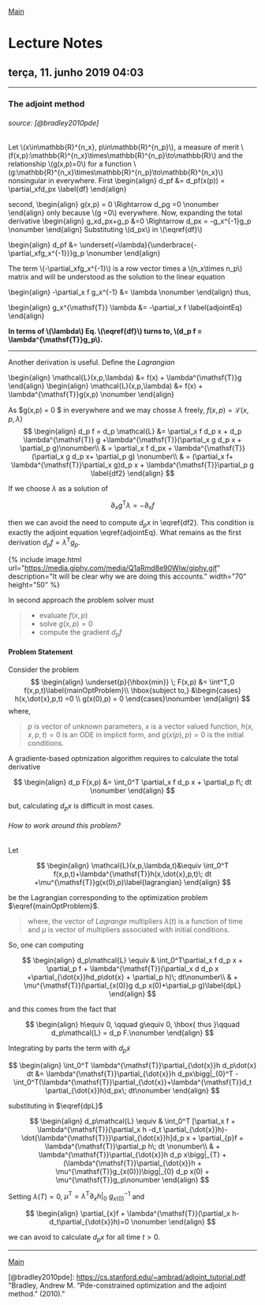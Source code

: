 [Main][principal]
# Lecture Notes
## terça, 11. junho 2019 04:03 
---

### The adjoint method 
###### source: [@bradley2010pde]
Let \\(x\in\mathbb{R}^{n_x}, p\in\mathbb{R}^{n_p}\\), a measure of merit \\(f(x,p):\mathbb{R}^{n_x}\times\mathbb{R}^{n_p}\to\mathbb{R}\\) and the relationship \\(g(x,p)=0\\) for a function \\(g:\mathbb{R}^{n_x}\times\mathbb{R}^{n_p}\to\mathbb{R}^{n_x}\\) nonsingular in everywhere.
First
\begin{align}
d_pf &= d_pf(x(p)) = \partial_xfd_px \label{df}
\end{align}

second, 
\begin{align}
g(x,p) = 0 \Rightarrow d_pg =0 \nonumber
\end{align}
only because \\(g =0\\) everywhere. Now, expanding the total derivative
\begin{align}
g_xd_px+g_p &=0 \Rightarrow d_px = -g_x^{-1}g_p \nonumber 
\end{align}
Substituting \\(d_px\\) in \\(\eqref{df}\\) 

\begin{align}
d_pf &= \underset{=\lambda}{\underbrace{-\partial_xfg_x^{-1}}}g_p \nonumber
\end{align}

The term \\(-\partial_xfg_x^{-1}\\) is a row vector times a \\(n_x\times n_p\\) matrix and will be understood as the solution to the linear equation 

\begin{align}
-\partial_x f g_x^{-1} &= \lambda \nonumber
\end{align}
thus, 

\begin{align}
g_x^{\mathsf{T}} \lambda &= -\partial_x f \label{adjointEq} 
\end{align}

**In terms of \\(\lambda\\) Eq. \\(\eqref{df}\\) turns to, \\(d_p f = \lambda^{\mathsf{T}}g_p\\).**

---

Another derivation is useful. Define the *Lagrangian*

\begin{align}
\mathcal{L}(x,p,\lambda) &= f(x) + \lambda^{\mathsf{T}}g
\end{align}
 \begin{align}
\mathcal{L}(x,p,\lambda) &= f(x) + \lambda^{\mathsf{T}}g(x,p) \nonumber
\end{align}
 
 As $g(x,p) = 0 $ in everywhere and we may chosse $\lambda$ freely, $f(x,p) = \mathcal{L}(x,p,\lambda)$ 
 $$
 \begin{align}
 d_p f = d_p \mathcal{L} &= \partial_x f d_p x + d_p \lambda^{\mathsf{T}} g +\lambda^{\mathsf{T}}(\partial_x g d_p x + \partial_p g)\nonumber\\
 & = \partial_x f d_px + \lambda^{\mathsf{T}}(\partial_x g d_p x+ \partial_p g) \nonumber\\
 & = (\partial_x f+ \lambda^{\mathsf{T}}\partial_x g)d_p x + \lambda^{\mathsf{T}}\partial_p g \label{df2}
 \end{align}
 $$
 
If we choose $\lambda$ as a solution of

$$ \partial_x g^{\mathsf{T}} \lambda = -\partial_x f$$

then we can avoid the need to compute $d_p x$ in \eqref{df2}. This condition is exactly the adjoint equation \eqref{adjointEq}. What remains as the first derivation $d_p f = \lambda^{\mathsf{T}} g_p$. 

{% include image.html url="https://media.giphy.com/media/Q1aRmd8e90WIw/giphy.gif" description="It will be clear why we are doing this accounts." width="70" height="50" %}

In second approach the problem solver must
> * evaluate $f(x,p)$
> * solve $g(x,p)=0$
> * compute the gradient $d_p f$  

#### Problem Statement 
Consider the problem
 $$
 \begin{align}
 \underset{p}{\hbox{min}} \; F(x,p) &= \int^T_0 f(x,p,t)\label{mainOptProblem}\\
 \hbox{subject to,} &\begin{cases} h(x,\dot{x},p,t) =0 \\
 g(x(0),p) = 0
 \end{cases}\nonumber
 \end{align} 
 $$
 where, 
 > $p$ is vector of unknown parameters,
 > $x$ is a vector valued function,
 > $h(x,\dot{x}, p, t)=0$ is an ODE in implicit form,
 > and $g(x(p),p) = 0$ is the initial conditions.

A gradiente-based optmization algorithm requires to calculate the total derivative

$$
\begin{align}
d_p F(x,p) &= \int_0^T \partial_x f d_p x + \partial_p f\; dt \nonumber
\end{align} 
$$

but, calculating $d_p x$ is difficult in most cases. 

###### How to work around this problem?
Let

$$
\begin{align}
\mathcal{L}(x,p,\lambda,t)&\equiv \int_0^T f(x,p,t)+\lambda^{\mathsf{T}}h(x,\dot{x},p,t)\; dt +\mu^{\mathsf{T}}g(x(0),p)\label{lagrangian}
\end{align}
$$

be the Lagrangian corresponding to the optimization problem $\eqref{mainOptProblem}$.  

> where, the vector of *Lagrange* multipliers $\lambda(t)$ is a function of time and $\mu$ is vector of multipliers associated with initial conditions. 

So, one can computing

$$
\begin{align}
d_p\mathcal{L} \equiv & \int_0^T\partial_x f d_p x + \partial_p f + \lambda^{\mathsf{T}}(\partial_x d d_p x +\partial_{\dot{x}}hd_p\dot{x} + \partial_p h)\; dt\nonumber\\
& + \mu^{\mathsf{T}}(\partial_{x(0)}g d_p x(0)+\partial_p g)\label{dpL}
\end{align}
$$

and this comes from the fact that

$$
\begin{align}
h\equiv 0, \qquad g\equiv 0, \hbox{ thus }\qquad d_p\mathcal{L} = d_p F.\nonumber
\end{align}
$$

Integrating by parts the term with $d_p\dot{x}$

$$
\begin{align}
\int_0^T \lambda^{\mathsf{T}}\partial_{\dot{x}}h d_p\dot{x} dt &= \lambda^{\mathsf{T}}\partial_{\dot{x}}h d_px\bigg|_{0}^T -\int_0^T(\lambda^{\mathsf{T}}\partial_{\dot{x}}+\lambda^{\mathsf{T}}d_t \partial_{\dot{x}}h)d_px\; dt\nonumber
\end{align}
$$

substituting in $\eqref{dpL}$ 

$$
\begin{align}
d_p\mathcal{L} \equiv & \int_0^T [\partial_x f + \lambda^{\mathsf{T}}(\partial_x h -d_t \partial_{\dot{x}}h)-\dot{\lambda^{\mathsf{T}}}\partial_{\dot{x}}h]d_p x + \partial_{p}f + \lambda^{\mathsf{T}}\partial_p h\; dt \nonumber\\
& + \lambda^{\mathsf{T}}\partial_{\dot{x}}h d_p x\bigg|_{T} + (\lambda^{\mathsf{T}}\partial_{\dot{x}}h + \mu^{\mathsf{T}}g_{x(0)})\bigg|_{0} d_p x(0) + \mu^{\mathsf{T}}g_p\nonumber
\end{align}
$$

Setting $\lambda(T)=0$, $\mu^{\mathsf{T}}=\lambda^{\mathsf{T}}\partial_{\dot{x}}h\bigg|_0$ $g^{-1}_{x(0)}$ and

$$
\begin{align}
\partial_{x}f + \lambda^{\mathsf{T}}(\partial_x h-d_t\partial_{\dot{x}}h)=0 \nonumber
\end{align}
$$

we can avoid to calculate $d_px$ for all time $t>0$.  

---
[Main][principal]

[principal]: https://yuri-albuquerque.github.io/yuri_blog
[@bradley2010pde]: https://cs.stanford.edu/~ambrad/adjoint_tutorial.pdf "Bradley, Andrew M. "Pde-constrained optimization and the adjoint method." (2010)."
